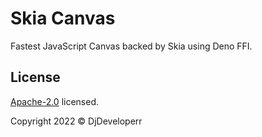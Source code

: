 # Skia Canvas

Fastest JavaScript Canvas backed by Skia using Deno FFI.

## License

[Apache-2.0](./LICENSE) licensed.

Copyright 2022 © DjDeveloperr
